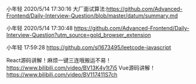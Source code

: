 小年轻 2020/5/14 17:30:16
大厂面试算法:https://github.com/Advanced-Frontend/Daily-Interview-Question/blob/master/datum/summary.md

小年轻 2020/5/14 17:30:48
https://github.com/Advanced-Frontend/Daily-Interview-Question?utm_source=gold_browser_extension

小年轻 17:59:28
https://github.com/sl1673495/leetcode-javascript

React源码讲解！麻烦一键三连哦搬运不易！
https://www.bilibili.com/video/BV13K4y1t7j5
Vue源码讲解！
https://www.bilibili.com/video/BV117411S7ch